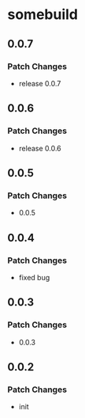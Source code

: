 # somebuild

## 0.0.7

### Patch Changes

- release 0.0.7

## 0.0.6

### Patch Changes

- release 0.0.6

## 0.0.5

### Patch Changes

- 0.0.5

## 0.0.4

### Patch Changes

- fixed bug

## 0.0.3

### Patch Changes

- 0.0.3

## 0.0.2

### Patch Changes

- init
